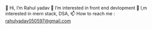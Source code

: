 👋 Hi, I’m Rahul yadav
👀 I’m interested in front end devlopment
🌱 I,m interested in mern stack, DSA, 
📫 How to reach me : rahulyadav050597@gmail.com

